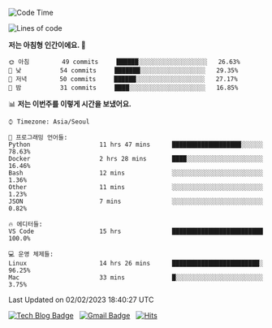 <!-- ### Hi there 👋 -->

<!--
**dnchoi/dnchoi** is a ✨ _special_ ✨ repository because its `README.md` (this file) appears on your GitHub profile.

Here are some ideas to get you started:

- 🔭 I’m currently working on ...
- 🌱 I’m currently learning ...
- 👯 I’m looking to collaborate on ...
- 🤔 I’m looking for help with ...
- 💬 Ask me about ...
- 📫 How to reach me: ...
- 😄 Pronouns: ...
- ⚡ Fun fact: ...
-->

<!--START_SECTION:waka-->
![Code Time](http://img.shields.io/badge/Code%20Time-349%20hrs%201%20min-blue)

![Lines of code](https://img.shields.io/badge/%EC%A0%80%EB%8A%94%20%EC%97%AC%ED%83%9C%EA%B9%8C%EC%A7%80%20-180%20Thousand%20%EC%A4%84%EC%9D%98%20%EC%BD%94%EB%93%9C%EB%A5%BC%20%EC%9E%91%EC%84%B1%ED%96%88%EC%96%B4%EC%9A%94.-blue)

**저는 아침형 인간이에요. 🐤** 

```text
🌞 아침         49 commits     ██████░░░░░░░░░░░░░░░░░░░   26.63% 
🌆 낮　         54 commits     ███████░░░░░░░░░░░░░░░░░░   29.35% 
🌃 저녁         50 commits     ██████░░░░░░░░░░░░░░░░░░░   27.17% 
🌙 밤　         31 commits     ████░░░░░░░░░░░░░░░░░░░░░   16.85%

```


📊 **저는 이번주를 이렇게 시간을 보냈어요.** 

```text
⌚︎ Timezone: Asia/Seoul

💬 프로그래밍 언어들: 
Python                   11 hrs 47 mins      ███████████████████░░░░░░   78.63% 
Docker                   2 hrs 28 mins       ████░░░░░░░░░░░░░░░░░░░░░   16.46% 
Bash                     12 mins             ░░░░░░░░░░░░░░░░░░░░░░░░░   1.36% 
Other                    11 mins             ░░░░░░░░░░░░░░░░░░░░░░░░░   1.23% 
JSON                     7 mins              ░░░░░░░░░░░░░░░░░░░░░░░░░   0.82%

🔥 에디터들: 
VS Code                  15 hrs              █████████████████████████   100.0%

💻 운영 체제들: 
Linux                    14 hrs 26 mins      ████████████████████████░   96.25% 
Mac                      33 mins             █░░░░░░░░░░░░░░░░░░░░░░░░   3.75%

```


 Last Updated on 02/02/2023 18:40:27 UTC
<!--END_SECTION:waka-->


[![Tech Blog Badge](http://img.shields.io/badge/-Tech%20blog-black?style=flat-square&logo=github&link=https://zzsza.github.io/)](https://dnchoi.github.io/)
&nbsp;
[![Gmail Badge](https://img.shields.io/badge/Gmail-d14836?style=flat-square&logo=Gmail&logoColor=white&link=mailto:snugyun01@gmail.com)](mailto:dongnyeokc@gmail.com)
&nbsp;
[![Hits](https://hits.seeyoufarm.com/api/count/incr/badge.svg?url=https%3A%2F%2Fgithub.com%2Fgjbae1212%2Fhit-counter&count_bg=%233D7CC8&title_bg=%23555555&icon=&icon_color=%23E7E7E7&title=hits&edge_flat=false)](https://hits.seeyoufarm.com)
<!-- 
![Anurag's github stats](https://github-readme-stats.vercel.app/api?username=dnchoi&show_icons=true&theme=tokyonight)
&nbsp;
![Top Langs](https://github-readme-stats.vercel.app/api/top-langs/?username=dnchoi&layout=compact&theme=tokyonight)
 -->
<div align='center'>
